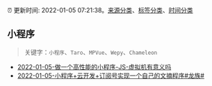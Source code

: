 :alarm_clock: 更新时间: 2022-01-05 07:21:38。[来源分类](../README.md)、[标签分类](../TAGS.md)、[时间分类](../TIMELINE.md)

## 小程序


> 关键字：`小程序`、`Taro`、`MPVue`、`Wepy`、`Chameleon`



- [2022-01-05-做一个高性能的小程序-JS-虚拟机有意义吗](https://www.v2ex.com/t/826364) 
- [2022-01-05-小程序+云开发+订阅号实现一个自己的文摘程序#龙族#](https://www.v2ex.com/t/826336) 